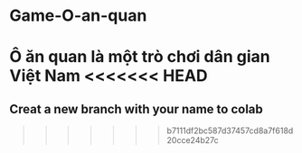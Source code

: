 # Game-O-an-quan

Ô ăn quan là một trò chơi dân gian Việt Nam
<<<<<<< HEAD
=======

## Creat a new branch with your name to colab
>>>>>>> b7111df2bc587d37457cd8a7f618d20cce24b27c
